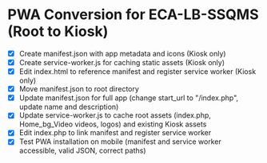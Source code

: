 # PWA Conversion for ECA-LB-SSQMS (Root to Kiosk)

- [x] Create manifest.json with app metadata and icons (Kiosk only)
- [x] Create service-worker.js for caching static assets (Kiosk only)
- [x] Edit index.html to reference manifest and register service worker (Kiosk only)
- [x] Move manifest.json to root directory
- [x] Update manifest.json for full app (change start_url to "/index.php", update name and description)
- [x] Update service-worker.js to cache root assets (index.php, Home_bg_Video videos, logos) and existing Kiosk assets
- [x] Edit index.php to link manifest and register service worker
- [x] Test PWA installation on mobile (manifest and service worker accessible, valid JSON, correct paths)
